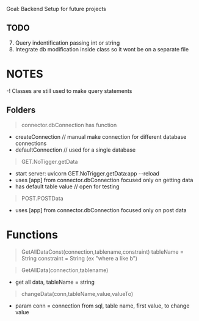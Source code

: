 Goal: Backend Setup for future projects

## TODO

7. Query indentification passing int or string
8. Integrate db modification inside class so it wont be on a separate file 

# NOTES
-! Classes are still used to make query statements 

## Folders

> connector.dbConnection has function
 - createConnection // manual make connection for different database connections
 - defaultConnection // used for a single database

> GET.NoTigger.getData
 - start server: uvicorn GET.NoTrigger.getData:app --reload
 - uses [app] from connector.dbConnection focused only on getting data
 - has default table value // open for testing

> POST.POSTData
 - uses [app] from connector.dbConnection focused only on post data


# Functions
  > GetAllDataConst(connection,tablename,constraint)
  tableName = String
  constraint = String (ex "where a like b")
  
  > GetAllData(connection,tablename)
  - get all data, tableName = string
  
  > changeData(conn,tableName,value,valueTo)
  - param conn = connection from sql, table name, first value, to change value
